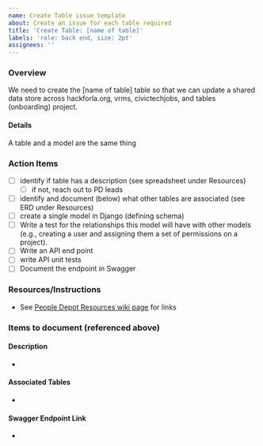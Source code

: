 ```yaml
---
name: Create Table issue template
about: Create an issue for each table required
title: 'Create Table: [name of table]'
labels: 'role: back end, size: 2pt'
assignees: ''
---
```


### Overview

We need to create the \[name of table\] table so that we can update a shared data store across hackforla.org, vrms, civictechjobs, and tables (onboarding) project.

#### Details

A table and a model are the same thing

### Action Items

- [ ] identify if table has a description (see spreadsheet under Resources)
    - [ ] if not, reach out to PD leads
- [ ] identify and document  (below) what other tables are associated (see ERD under Resources)
- [ ] create a single model in Django (defining schema)
- [ ] Write a test for the relationships this model will have with other models (e.g., creating a user and assigning them a set of permissions on a project).
- [ ] Write an API end point
- [ ] write API unit tests
- [ ] Document the endpoint in Swagger

### Resources/Instructions

- See [People Depot Resources wiki page](https://github.com/hackforla/peopledepot/wiki/Resources-and-Links) for links

### Items to document (referenced above)

#### Description

-

#### Associated Tables

-

#### Swagger Endpoint Link

-

